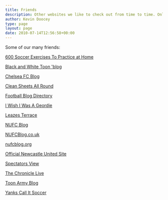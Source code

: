 ```yaml
---
title: Friends
description: Other websites we like to check out from time to time. Only the finest of the finest - both NUFC and non-NUFC - make Tyne Time's list of friends.
author: Kevin Doocey
type: page
layout: page
date: 2010-07-14T12:56:58+00:00
---
```

Some of our many friends:

<a href="http://www.footballhomework.net/" title="All the techniques a soccer player needs thanks to more than 600 videos of exercises." target="_blank">600 Soccer Exercises To Practice at Home</a>

<a href="http://blackandwhitetoon.blogspot.com/" title="A Newcastle United blog ran by David Kifford">Black and White Toon 'blog</a>

<a href="http://www.chelseafcblog.com/" rel="nofollow" title="A blog about the famous Chelsea FC" target="_blank">Chelsea FC Blog</a>

<a href="http://www.cleansheetsallround.co.uk/" rel="nofollow" title="Football Transfer Rumours and Gossip.">Clean Sheets All Round</a>

<a href="http://www.footballblogdirectory.co.uk" title="A directory of all good football blogs">Football Blog Directory</a>

<a href="http://www.newcastleunited.us/" title="Thoughts on Newcastle United from the USA" target="_blank">I Wish I Was A Geordie</a>

<a href="http://www.leazesterrace.com/" title="Newcastle United News & Debate.">Leazes Terrace</a>

<a href="http://nufcblog.com" title="Ed Harrison's NUFC Blog" target="_blank">NUFC Blog</a>

<a href="http://www.nufcblog.co.uk/" title="Newcastle United opinions, debate and discussions.">NUFCBlog.co.uk</a>

<a href="http://www.nufcblog.org" target="_blank">nufcblog.org</a>

<a href="http://www.nufc.co.uk" target="_blank">Official Newcastle United Site</a>

<a href="http://thespectatorsview.com/" title="News & Views on NUFC" target="_blank">Spectators View</a>

<a href="http://www.chroniclelive.co.uk/all-about/newcastle-united-fc" title="Local coverage of Newcastle United." target="_blank">The Chronicle Live</a>

<a href="http://toonarmyblog.co.uk/" target="_blank">Toon Army Blog</a>

<a href="http://www.yankscallitsoccer.com/" title="An American view of the beautfiul game.">Yanks Call It Soccer</a>

